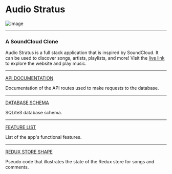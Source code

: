 
# Audio Stratus
![image](https://user-images.githubusercontent.com/106204127/196734315-4e4baafe-2799-42ab-bc9a-217f99fbc7e6.png)


***
### A SoundCloud Clone

Audio Stratus is a full stack application that is inspired by SoundCloud. It can be used to discover songs, artists, playlists, and more! Visit the [live link](https://audio-stratus.herokuapp.com/) to explore the website and play music.

***

[API DOCUMENTATION](https://github.com/jcgilb/API-project/wiki/API-Routes)

Documentation of the API routes used to make requests to the database.

***
[DATABASE SCHEMA](https://github.com/jcgilb/API-project/wiki/Database-Schema)

SQLite3 database schema.

***
[FEATURE LIST](https://github.com/jcgilb/API-project/wiki/Feature-List)

List of the app's functional features. 

***
[REDUX STORE SHAPE](https://github.com/jcgilb/API-project/wiki/Redux-Store-Shape)

Pseudo code that illustrates the state of the Redux store for songs and comments. 

